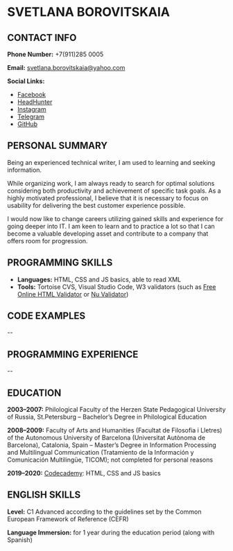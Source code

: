 # SVETLANA BOROVITSKAIA

## CONTACT INFO
**Phone Number:** +7(911)285 0005

**Email:** svetlana.borovitskaia@yahoo.com

**Social Links:**

* [Facebook](https://www.facebook.com/svetlana.borovitskaia/)
* [HeadHunter](https://spb.hh.ru/applicant/resumes/view?)
* [Instagram](https://www.instagram.com/ueberforelle/)
* [Telegram](https://t.me/Burundutski)
* [GitHub](https://github.com/SvetlanaBo)


## PERSONAL SUMMARY
Being an experienced technical writer, I am used to learning and seeking information.

While organizing work, I am always ready to search for optimal solutions considering both productivity and achievement of specific task goals. As a highly motivated professional, I believe that it is necessary to focus on usability for delivering the best customer experience possible.

I would now like to change careers utilizing gained skills and experience for going deeper into IT. I am keen to learn and to practice a lot so that I can become a valuable developing asset and contribute to a company that offers room for progression.

## PROGRAMMING SKILLS
* **Languages:** HTML, CSS and JS basics, able to read XML
* **Tools:** Tortoise CVS, Visual Studio Code, W3 validators (such as [Free Online HTML Validator](https://www.freeformatter.com/) or [Nu Validator](https://validator.nu/))
  

## CODE EXAMPLES
--

## PROGRAMMING EXPERIENCE
--

## EDUCATION
**2003–2007:** Philological Faculty of the Herzen State Pedagogical University of Russia, St.Petersburg – Bachelor’s Degree in Philological Education

**2008–2009:** Faculty of Arts and Humanities (Facultat de Filosofia i Lletres) of the Autonomous University of Barcelona (Universitat Autònoma de Barcelona), Catalonia, Spain – Master’s Degree in Information Processing and Multilingual Communication (Tratamiento de la Información y Comunicación Multilingüe, TICOM); not completed for personal reasons

**2019–2020:** [Codecademy](https://www.codecademy.com/profiles/svetlanaBorovitskaia2056327295): HTML, CSS and JS basics


## ENGLISH SKILLS
**Level:** C1 Advanced according to the guidelines set by the Common European Framework of Reference (CEFR)

**Language Immersion:** for 1 year during the education period (along with Spanish)
